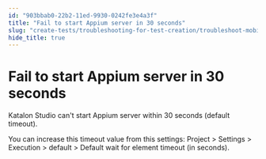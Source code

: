 ```yaml
---
id: "903bbab0-22b2-11ed-9930-0242fe3e4a3f"
title: "Fail to start Appium server in 30 seconds"
slug: "create-tests/troubleshooting-for-test-creation/troubleshoot-mobile-automated-testing/fail-to-start-appium-server-in-30-seconds"
hide_title: true
---
```


# <a id="troubleshooting-8086" class="anchor_top_offset"/><a id="ariaid-title1" class="anchor_top_offset"/>Fail to start Appium server in 30 seconds

<div xmlns="http://www.w3.org/1999/xhtml" className="bodydiv troubleSolution"><section className="section cause"><p className="p">Katalon Studio can't start Appium server within 30 seconds (default timeout). </p></section><section className="section remedy"><div className="li step p"><span className="ph cmd">You can increase this timeout value from this settings: <span className="ph uicontrol">Project</span> &gt;  <span className="ph uicontrol">Settings</span> &gt; <span className="ph uicontrol">Execution</span> &gt; <span className="ph uicontrol">default</span> &gt; <span className="ph uicontrol">Default wait for element timeout (in seconds)</span>.</span></div></section></div>
